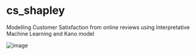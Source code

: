 # cs_shapley
Modelling Customer Satisfaction from online reviews
using Interpretative Machine Learning and Kano model

![image](https://user-images.githubusercontent.com/85447424/121343247-7068f400-c95d-11eb-9106-389a2878f969.png)

